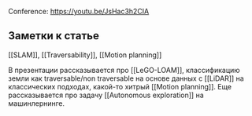 Conference: https://youtu.be/JsHac3h2CIA

## Заметки к статье
[[SLAM]], [[Traversability]], [[Motion planning]]

В презентации рассказывается про [[LeGO-LOAM]], классификацию земли как traversable/non traversable на основе данных с [[LiDAR]] на классических подходах, какой-то хитрый [[Motion planning]]. Еще рассказывается про задачу [[Autonomous exploration]] на машинлернинге.